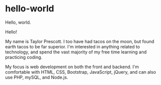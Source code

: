 # hello-world
Hello, world.

Hello!

My name is Taylor Prescott. I too have had tacos on the moon, but found earth tacos to be far superior. I'm interested in anything related to technology, and spend the vast majority of my free time learning and practicing coding.

My focus is web development on both the front and backend. I'm comfortable with HTML, CSS, Bootstrap, JavaScript, jQuery, and can also use PHP, mySQL, and Node.js.

